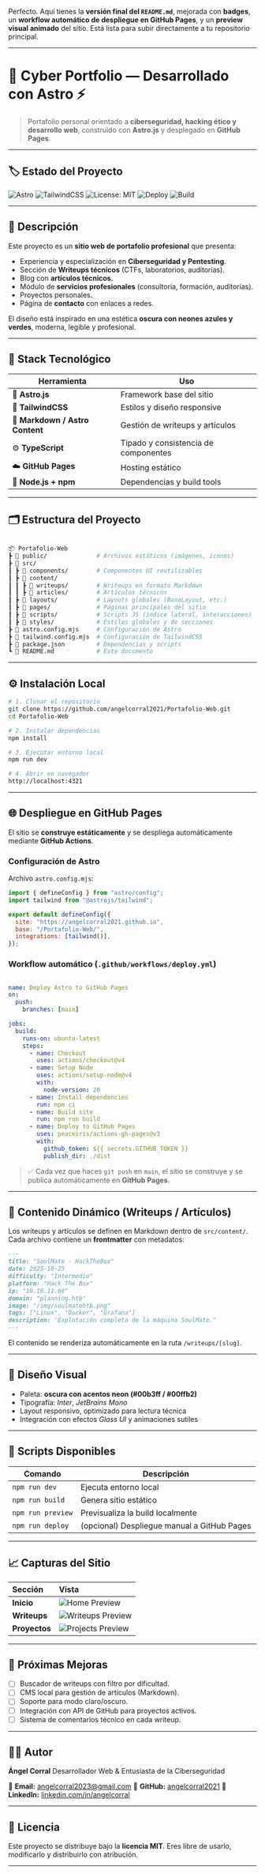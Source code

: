 
Perfecto.
Aquí tienes la **versión final del `README.md`**, mejorada con **badges**, un **workflow automático de despliegue en GitHub Pages**, y un **preview visual animado** del sitio.
Está lista para subir directamente a tu repositorio principal.

---


# 🧠 Cyber Portfolio — Desarrollado con Astro ⚡



> Portafolio personal orientado a **ciberseguridad, hacking ético y desarrollo web**, construido con **Astro.js** y desplegado en **GitHub Pages**.

---

## 🏷️ Estado del Proyecto

![Astro](https://img.shields.io/badge/Astro-3.0-FF5D01?logo=astro&logoColor=white)
![TailwindCSS](https://img.shields.io/badge/TailwindCSS-3.4-38BDF8?logo=tailwindcss&logoColor=white)
![License: MIT](https://img.shields.io/badge/License-MIT-green.svg)
![Deploy](https://img.shields.io/github/deployments/angelcorral2021/Portafolio-Web/github-pages?label=deploy)
![Build](https://img.shields.io/github/actions/workflow/status/angelcorral2021/Portafolio-Web/deploy.yml?label=build)

---

## 🚀 Descripción

Este proyecto es un **sitio web de portafolio profesional** que presenta:
- Experiencia y especialización en **Ciberseguridad y Pentesting**.
- Sección de **Writeups técnicos** (CTFs, laboratorios, auditorías).
- Blog con **artículos técnicos**.
- Módulo de **servicios profesionales** (consultoría, formación, auditorías).
- Proyectos personales.
- Página de **contacto** con enlaces a redes.

El diseño está inspirado en una estética **oscura con neones azules y verdes**, moderna, legible y profesional.

---

## 🧩 Stack Tecnológico

| Herramienta | Uso |
|--------------|------|
| 🧱 **Astro.js** | Framework base del sitio |
| 🎨 **TailwindCSS** | Estilos y diseño responsive |
| 📝 **Markdown / Astro Content** | Gestión de writeups y artículos |
| ⚙️ **TypeScript** | Tipado y consistencia de componentes |
| ☁️ **GitHub Pages** | Hosting estático |
| 🧰 **Node.js + npm** | Dependencias y build tools |

---

## 🗂️ Estructura del Proyecto

```bash

📦 Portafolio-Web
┣ 📁 public/              # Archivos estáticos (imágenes, íconos)
┣ 📁 src/
┃ ┣ 📁 components/        # Componentes UI reutilizables
┃ ┣ 📁 content/
┃ ┃ ┣ 📁 writeups/        # Writeups en formato Markdown
┃ ┃ ┣ 📁 articles/        # Artículos técnicos
┃ ┣ 📁 layouts/           # Layouts globales (BaseLayout, etc.)
┃ ┣ 📁 pages/             # Páginas principales del sitio
┃ ┣ 📁 scripts/           # Scripts JS (índice lateral, interacciones)
┃ ┣ 📁 styles/            # Estilos globales y de secciones
┣ 📄 astro.config.mjs     # Configuración de Astro
┣ 📄 tailwind.config.mjs  # Configuración de TailwindCSS
┣ 📄 package.json         # Dependencias y scripts
┗ 📄 README.md            # Este documento

```

---

## ⚙️ Instalación Local

```bash
# 1. Clonar el repositorio
git clone https://github.com/angelcorral2021/Portafolio-Web.git
cd Portafolio-Web

# 2. Instalar dependencias
npm install

# 3. Ejecutar entorno local
npm run dev

# 4. Abrir en navegador
http://localhost:4321

```

---

## 🌐 Despliegue en GitHub Pages

El sitio se **construye estáticamente** y se despliega automáticamente mediante **GitHub Actions**.

### Configuración de Astro

Archivo `astro.config.mjs`:

```js
import { defineConfig } from "astro/config";
import tailwind from "@astrojs/tailwind";

export default defineConfig({
  site: "https://angelcorral2021.github.io",
  base: "/Portafolio-Web/",
  integrations: [tailwind()],
});

```

### Workflow automático (`.github/workflows/deploy.yml`)

```yaml

name: Deploy Astro to GitHub Pages
on:
  push:
    branches: [main]

jobs:
  build:
    runs-on: ubuntu-latest
    steps:
      - name: Checkout
        uses: actions/checkout@v4
      - name: Setup Node
        uses: actions/setup-node@v4
        with:
          node-version: 20
      - name: Install dependencies
        run: npm ci
      - name: Build site
        run: npm run build
      - name: Deploy to GitHub Pages
        uses: peaceiris/actions-gh-pages@v3
        with:
          github_token: ${{ secrets.GITHUB_TOKEN }}
          publish_dir: ./dist

```

> ✅ Cada vez que haces `git push` en `main`, el sitio se construye y se publica automáticamente en **GitHub Pages**.

---

## 🧠 Contenido Dinámico (Writeups / Artículos)

Los writeups y artículos se definen en Markdown dentro de `src/content/`.
Cada archivo contiene un **frontmatter** con metadatos:

```markdown
---
title: "SoulMate - HackTheBox"
date: 2025-10-25
difficulty: "Intermedio"
platform: "Hack The Box"
ip: "10.10.11.68"
domain: "planning.htb"
image: "/img/soulmatehtb.png"
tags: ["Linux", "Docker", "Grafana"]
description: "Explotación completa de la máquina SoulMate."
---
```

El contenido se renderiza automáticamente en la ruta `/writeups/[slug]`.

---

## 💅 Diseño Visual

* Paleta: **oscura con acentos neon (#00b3ff / #00ffb2)**
* Tipografía: *Inter*, *JetBrains Mono*
* Layout responsivo, optimizado para lectura técnica
* Integración con efectos *Glass UI* y animaciones sutiles

---

## 🧰 Scripts Disponibles

| Comando           | Descripción                                 |
| ----------------- | ------------------------------------------- |
| `npm run dev`     | Ejecuta entorno local                       |
| `npm run build`   | Genera sitio estático                       |
| `npm run preview` | Previsualiza la build localmente            |
| `npm run deploy`  | (opcional) Despliegue manual a GitHub Pages |

---

## 📈 Capturas del Sitio

| Sección       | Vista                                                  |
| :------------ | :----------------------------------------------------- |
| **Inicio**    | ![Home Preview](./public/img/preview_home.png)         |
| **Writeups**  | ![Writeups Preview](./public/img/preview_writeups.png) |
| **Proyectos** | ![Projects Preview](./public/img/preview_projects.png) |

---

## 🧩 Próximas Mejoras

* [ ] Buscador de writeups con filtro por dificultad.
* [ ] CMS local para gestión de artículos (Markdown).
* [ ] Soporte para modo claro/oscuro.
* [ ] Integración con API de GitHub para proyectos activos.
* [ ] Sistema de comentarios técnico en cada writeup.

---

## 👨‍💻 Autor

**Ángel Corral**
Desarrollador Web & Entusiasta de la Ciberseguridad

📧 **Email:** [angelcorral2023@gmail.com](mailto:angelcorral2023@gmail.com)
🐙 **GitHub:** [angelcorral2021](https://github.com/angelcorral2021)
💼 **LinkedIn:** [linkedin.com/in/angelcorral](https://linkedin.com/in/angelcorral)

---

## 📄 Licencia

Este proyecto se distribuye bajo la **licencia MIT**.
Eres libre de usarlo, modificarlo y distribuirlo con atribución.

---



